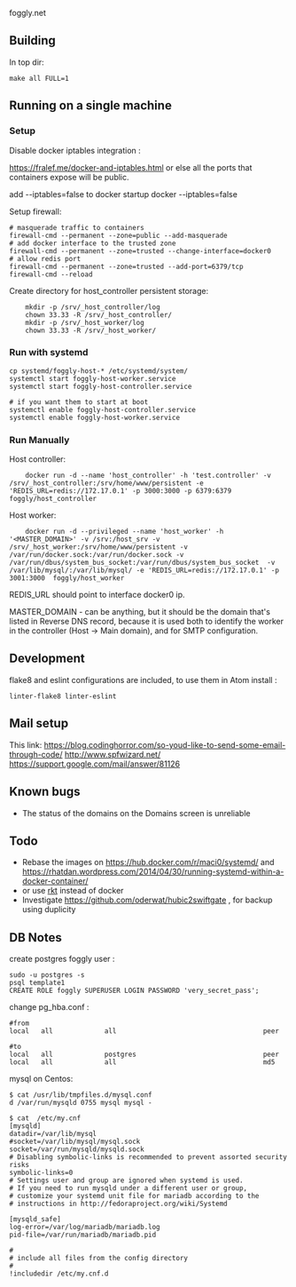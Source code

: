 foggly.net

## Building

In top dir:

    make all FULL=1

## Running on a single machine

### Setup

Disable docker iptables integration :

https://fralef.me/docker-and-iptables.html
or else all the ports that containers expose will be public.

add --iptables=false to docker startup
docker --iptables=false

Setup firewall:

    # masquerade traffic to containers
    firewall-cmd --permanent --zone=public --add-masquerade
    # add docker interface to the trusted zone
    firewall-cmd --permanent --zone=trusted --change-interface=docker0
    # allow redis port
    firewall-cmd --permanent --zone=trusted --add-port=6379/tcp
    firewall-cmd --reload

Create directory for host_controller persistent storage:

```
    mkdir -p /srv/_host_controller/log
    chown 33.33 -R /srv/_host_controller/
    mkdir -p /srv/_host_worker/log
    chown 33.33 -R /srv/_host_worker/
```

### Run with systemd

    cp systemd/foggly-host-* /etc/systemd/system/
    systemctl start foggly-host-worker.service
    systemctl start foggly-host-controller.service

    # if you want them to start at boot
    systemctl enable foggly-host-controller.service
    systemctl enable foggly-host-worker.service

### Run Manually

Host controller:

```
    docker run -d --name 'host_controller' -h 'test.controller' -v /srv/_host_controller:/srv/home/www/persistent -e 'REDIS_URL=redis://172.17.0.1' -p 3000:3000 -p 6379:6379  foggly/host_controller
```

Host worker:

```
    docker run -d --privileged --name 'host_worker' -h '<MASTER_DOMAIN>' -v /srv:/host_srv -v /srv/_host_worker:/srv/home/www/persistent -v /var/run/docker.sock:/var/run/docker.sock -v /var/run/dbus/system_bus_socket:/var/run/dbus/system_bus_socket  -v /var/lib/mysql/:/var/lib/mysql/ -e 'REDIS_URL=redis://172.17.0.1' -p 3001:3000  foggly/host_worker
```

REDIS_URL should point to interface docker0 ip.

MASTER_DOMAIN - can be anything, but it should be the domain that's listed in Reverse DNS record, because it is used both to identify the worker in the controller (Host -> Main domain), and for SMTP configuration.

## Development
flake8 and eslint configurations are included, to use them in Atom install :

    linter-flake8 linter-eslint

## Mail setup

This link: https://blog.codinghorror.com/so-youd-like-to-send-some-email-through-code/
http://www.spfwizard.net/
https://support.google.com/mail/answer/81126

## Known bugs

-  The status of the domains on the Domains screen is unreliable

## Todo

- Rebase the images on https://hub.docker.com/r/maci0/systemd/ and https://rhatdan.wordpress.com/2014/04/30/running-systemd-within-a-docker-container/
- or use [rkt](https://coreos.com/rkt/docs/latest/) instead of docker
- Investigate https://github.com/oderwat/hubic2swiftgate , for backup using duplicity

## DB Notes

create postgres foggly user :

```
sudo -u postgres -s
psql template1
CREATE ROLE foggly SUPERUSER LOGIN PASSWORD 'very_secret_pass';
```

change pg_hba.conf :
```
#from
local   all             all                                     peer

#to
local   all             postgres                                peer
local   all             all                                     md5
```

mysql on Centos:

```
$ cat /usr/lib/tmpfiles.d/mysql.conf
d /var/run/mysqld 0755 mysql mysql -

$ cat  /etc/my.cnf
[mysqld]
datadir=/var/lib/mysql
#socket=/var/lib/mysql/mysql.sock
socket=/var/run/mysqld/mysqld.sock
# Disabling symbolic-links is recommended to prevent assorted security risks
symbolic-links=0
# Settings user and group are ignored when systemd is used.
# If you need to run mysqld under a different user or group,
# customize your systemd unit file for mariadb according to the
# instructions in http://fedoraproject.org/wiki/Systemd

[mysqld_safe]
log-error=/var/log/mariadb/mariadb.log
pid-file=/var/run/mariadb/mariadb.pid

#
# include all files from the config directory
#
!includedir /etc/my.cnf.d
```

